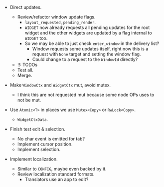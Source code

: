 * Direct updates.
    - Review/refactor window update flags.
        - `layout_requested`, `pending_render`.
        - `WIDGET` now already requests all pending updates for the root widget and
           the other widgets are updated by a flag internal to `WIDGET` too.
        - So we may be able to just check `enter_window` in the delivery list?
            - Window requests some updates itself, right now this is a request with `None` target and setting the window flag.
            - Could change to a request to the `WindowId` directly?
    - !!: TODOs
    - Test all.
    - Merge.

* Make `WindowCtx` and `WidgetCtx` mut, avoid mutex.
    - I think this are not requested mut because some node OPs uses to not be mut.
* Use `Atomic<T>` in places we use `Mutex<Copy>` or `RwLock<Copy>`.
    - `WidgetCtxData`.

* Finish test edit & selection.
    - No char event is emitted for tab?
    - Implement cursor position.
    - Implement selection.

* Implement localization.
    - Similar to `CONFIG`, maybe even backed by it.
    - Review localization standard formats.
        - Translators use an app to edit?